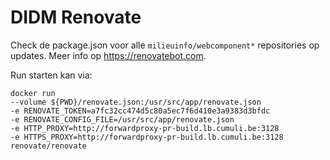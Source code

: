 # DIDM Renovate

Check de package.json voor alle `milieuinfo/webcomponent*` repositories op updates.
Meer info op https://renovatebot.com.

Run starten kan via:

```
docker run 
--volume ${PWD}/renovate.json:/usr/src/app/renovate.json 
-e RENOVATE_TOKEN=a7fc32cc474d5c80a5ec7f6d410e3a9383d3bfdc 
-e RENOVATE_CONFIG_FILE=/usr/src/app/renovate.json 
-e HTTP_PROXY=http://forwardproxy-pr-build.lb.cumuli.be:3128
-e HTTPS_PROXY=http://forwardproxy-pr-build.lb.cumuli.be:3128
renovate/renovate
```
